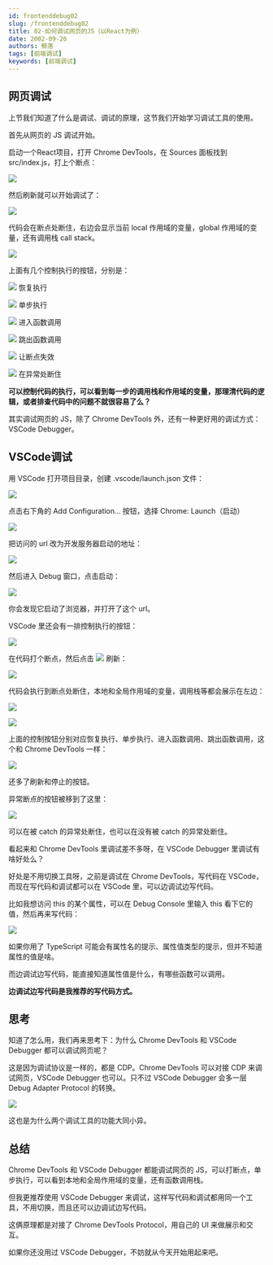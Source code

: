 ```yaml
---
id: frontenddebug02
slug: /frontenddebug02
title: 02-如何调试网页的JS（以React为例）
date: 2002-09-26
authors: 鲸落
tags: [前端调试]
keywords: [前端调试]
---
```



## 网页调试

上节我们知道了什么是调试、调试的原理，这节我们开始学习调试工具的使用。

首先从网页的 JS 调试开始。

启动一个React项目，打开 Chrome DevTools，在 Sources 面板找到 src/index.js，打上个断点：

![](02-如何调试网页的JS（以React为例）.assets/45646ebb9946450c89ab642cd1859b0ftplv-k3u1fbpfcp-watermark.png)

然后刷新就可以开始调试了：

![](02-如何调试网页的JS（以React为例）.assets/98282c6e246344d3b391df2b30bb8970tplv-k3u1fbpfcp-watermark.png)

代码会在断点处断住，右边会显示当前 local 作用域的变量，global 作用域的变量，还有调用栈 call stack。


![](02-如何调试网页的JS（以React为例）.assets/c621e583a59f49d2b03676fafeff802ftplv-k3u1fbpfcp-watermark.png)

上面有几个控制执行的按钮，分别是：

![](02-如何调试网页的JS（以React为例）.assets/6ab439b27b914d44bf76570a586f124atplv-k3u1fbpfcp-watermark.png) 恢复执行

![](02-如何调试网页的JS（以React为例）.assets/5c1f19fb471b421bb5fa7fa4eef41f06tplv-k3u1fbpfcp-watermark.png) 单步执行

![](02-如何调试网页的JS（以React为例）.assets/59d6e0c72f154e7da1573e3f7d2e8ddctplv-k3u1fbpfcp-watermark.png) 进入函数调用

![](02-如何调试网页的JS（以React为例）.assets/8a0b3f9e006f47ce9b718af53346eeb3tplv-k3u1fbpfcp-watermark.png) 跳出函数调用


![](02-如何调试网页的JS（以React为例）.assets/3347871bccf14e8c969497123d6c19a8tplv-k3u1fbpfcp-watermark.png) 让断点失效

![](02-如何调试网页的JS（以React为例）.assets/25142f8e065648c6a69a723c554942f9tplv-k3u1fbpfcp-watermark.png) 在异常处断住

**可以控制代码的执行，可以看到每一步的调用栈和作用域的变量，那理清代码的逻辑，或者排查代码中的问题不就很容易了么？**

其实调试网页的 JS，除了 Chrome DevTools 外，还有一种更好用的调试方式： VSCode Debugger。



## VSCode调试

用 VSCode 打开项目目录，创建 .vscode/launch.json 文件：

![](02-如何调试网页的JS（以React为例）.assets/4e15a51f283d4ab999877fe8a111e0eftplv-k3u1fbpfcp-watermark.png)

点击右下角的 Add Configuration... 按钮，选择 Chrome: Launch（启动）

![](02-如何调试网页的JS（以React为例）.assets/5e42aeb0f8d44e17964bc1ae03697bbctplv-k3u1fbpfcp-watermark.png)

把访问的 url 改为开发服务器启动的地址：

![](02-如何调试网页的JS（以React为例）.assets/d04afc87154d49a194f0d7e210c53ca4tplv-k3u1fbpfcp-watermark.png)

然后进入 Debug 窗口，点击启动：

![](02-如何调试网页的JS（以React为例）.assets/be97e02241c44f03a6e585d3053c3515tplv-k3u1fbpfcp-watermark.png)

你会发现它启动了浏览器，并打开了这个 url。

VSCode 里还会有一排控制执行的按钮：

![](02-如何调试网页的JS（以React为例）.assets/17525adcff2640d4b646afe99ad0fb61tplv-k3u1fbpfcp-watermark.png)

在代码打个断点，然后点击 ![](02-如何调试网页的JS（以React为例）.assets/437daa8d0a9d44fca3e3041ca0581725tplv-k3u1fbpfcp-watermark.png)
 刷新：

![](02-如何调试网页的JS（以React为例）.assets/988fb24839fe41f48a85b504373594datplv-k3u1fbpfcp-watermark.png)

代码会执行到断点处断住，本地和全局作用域的变量，调用栈等都会展示在左边：


![](02-如何调试网页的JS（以React为例）.assets/e4a1b14004614cd9915571bae0eeb17btplv-k3u1fbpfcp-watermark.gif)

![](02-如何调试网页的JS（以React为例）.assets/6985b9d252af4aff97fc92cb9ba289detplv-k3u1fbpfcp-watermark.png)

上面的控制按钮分别对应恢复执行、单步执行、进入函数调用、跳出函数调用，这个和 Chrome DevTools 一样：

![](02-如何调试网页的JS（以React为例）.assets/95f8908e4f3c404c9b1ec8877db636f1tplv-k3u1fbpfcp-watermark.png)

还多了刷新和停止的按钮。

异常断点的按钮被移到了这里：

![](02-如何调试网页的JS（以React为例）.assets/967c7706bf144cefbf3e854d17aa6513tplv-k3u1fbpfcp-watermark.png)

可以在被 catch 的异常处断住，也可以在没有被 catch 的异常处断住。

看起来和 Chrome DevTools 里调试差不多呀，在 VSCode Debugger 里调试有啥好处么？

好处是不用切换工具呀，之前是调试在 Chrome DevTools，写代码在 VSCode，而现在写代码和调试都可以在 VSCode 里，可以边调试边写代码。

比如我想访问 this 的某个属性，可以在 Debug Console 里输入 this 看下它的值，然后再来写代码：

![](02-如何调试网页的JS（以React为例）.assets/622cf32201f04a4e83d1f814812482f5tplv-k3u1fbpfcp-watermark.gif)

如果你用了 TypeScript 可能会有属性名的提示、属性值类型的提示，但并不知道属性的值是啥。

而边调试边写代码，能直接知道属性值是什么，有哪些函数可以调用。

**边调试边写代码是我推荐的写代码方式。**



## 思考

知道了怎么用，我们再来思考下：为什么 Chrome DevTools 和 VSCode Debugger 都可以调试网页呢？

这是因为调试协议是一样的，都是 CDP。Chrome DevTools 可以对接 CDP 来调试网页，VSCode Debugger 也可以。只不过 VSCode Debugger 会多一层 Debug Adapter Protocol 的转换。

![](02-如何调试网页的JS（以React为例）.assets/dbbc48aafc4c48958a9bc952e6645329tplv-k3u1fbpfcp-watermark.png)

这也是为什么两个调试工具的功能大同小异。



## 总结

Chrome DevTools 和 VSCode Debugger 都能调试网页的 JS，可以打断点，单步执行，可以看到本地和全局作用域的变量，还有函数调用栈。

但我更推荐使用 VSCode Debugger 来调试，这样写代码和调试都用同一个工具，不用切换，而且还可以边调试边写代码。

这俩原理都是对接了 Chrome DevTools Protocol，用自己的 UI 来做展示和交互。

如果你还没用过 VSCode Debugger，不妨就从今天开始用起来吧。